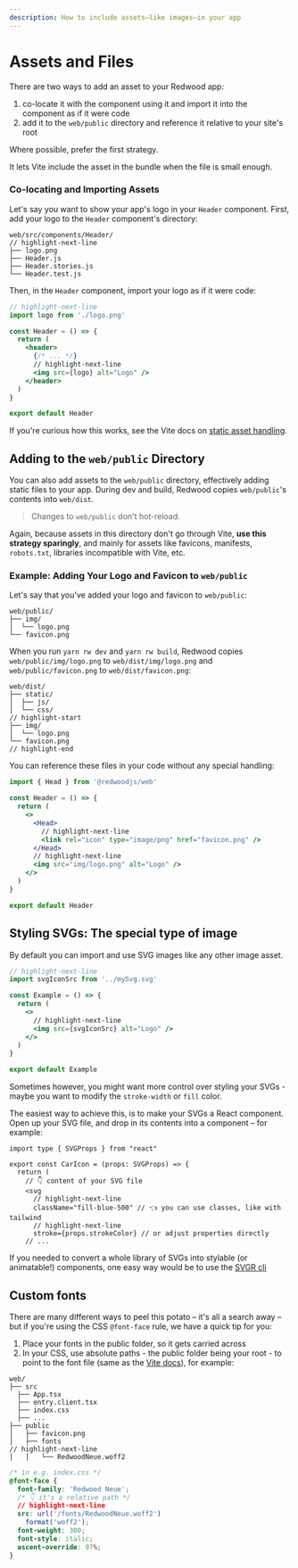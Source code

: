 ```yaml
---
description: How to include assets—like images—in your app
---
```


# Assets and Files

There are two ways to add an asset to your Redwood app:

1. co-locate it with the component using it and import it into the component as if it were code
2. add it to the `web/public` directory and reference it relative to your site's root

Where possible, prefer the first strategy.

It lets Vite include the asset in the bundle when the file is small enough.

### Co-locating and Importing Assets

Let's say you want to show your app's logo in your `Header` component.
First, add your logo to the `Header` component's directory:

```text
web/src/components/Header/
// highlight-next-line
├── logo.png
├── Header.js
├── Header.stories.js
└── Header.test.js
```

Then, in the `Header` component, import your logo as if it were code:

```jsx title="web/src/components/Header/Header.js"
// highlight-next-line
import logo from './logo.png'

const Header = () => {
  return (
    <header>
      {/* ... */}
      // highlight-next-line
      <img src={logo} alt="Logo" />
    </header>
  )
}

export default Header
```

If you're curious how this works, see the Vite docs on [static asset handling](https://vitejs.dev/guide/assets.html).

## Adding to the `web/public` Directory

You can also add assets to the `web/public` directory, effectively adding static files to your app.
During dev and build, Redwood copies `web/public`'s contents into `web/dist`.

> Changes to `web/public` don't hot-reload.

Again, because assets in this directory don't go through Vite, **use this strategy sparingly**, and mainly for assets like favicons, manifests, `robots.txt`, libraries incompatible with Vite, etc.

### Example: Adding Your Logo and Favicon to `web/public`

Let's say that you've added your logo and favicon to `web/public`:

```
web/public/
├── img/
│  └── logo.png
└── favicon.png
```

When you run `yarn rw dev` and `yarn rw build`, Redwood copies
`web/public/img/logo.png` to `web/dist/img/logo.png` and `web/public/favicon.png` to `web/dist/favicon.png`:

```text
web/dist/
├── static/
│  ├── js/
│  └── css/
// highlight-start
├── img/
│  └── logo.png
└── favicon.png
// highlight-end
```

You can reference these files in your code without any special handling:

```jsx title="web/src/components/Header/Header.js"
import { Head } from '@redwoodjs/web'

const Header = () => {
  return (
    <>
      <Head>
        // highlight-next-line
        <link rel="icon" type="image/png" href="favicon.png" />
      </Head>
      // highlight-next-line
      <img src="img/logo.png" alt="Logo" />
    </>
  )
}

export default Header
```

## Styling SVGs: The special type of image

By default you can import and use SVG images like any other image asset.

```jsx title="web/src/components/Example.jsx"
// highlight-next-line
import svgIconSrc from '../mySvg.svg'

const Example = () => {
  return (
    <>
      // highlight-next-line
      <img src={svgIconSrc} alt="Logo" />
    </>
  )
}

export default Example
```

Sometimes however, you might want more control over styling your SVGs - maybe you want to modify the `stroke-width` or `fill` color.

The easiest way to achieve this, is to make your SVGs a React component. Open up your SVG file, and drop in its contents into a component – for example:

```tsx title="web/src/components/icons/CarIcon.tsx"
import type { SVGProps } from "react"

export const CarIcon = (props: SVGProps) => {
  return (
    // 👇 content of your SVG file
    <svg
      // highlight-next-line
      className="fill-blue-500" // 👈 you can use classes, like with tailwind
      // highlight-next-line
      stroke={props.strokeColor} // or adjust properties directly
    // ...
```

If you needed to convert a whole library of SVGs into stylable (or animatable!) components, one easy way would be to use the [SVGR cli](https://react-svgr.com/docs/cli/)



## Custom fonts
There are many different ways to peel this potato – it's all a search away – but if you're using the CSS `@font-face` rule, we have a quick tip for you:

1. Place your fonts in the public folder, so it gets carried across
2. In your CSS, use absolute paths - the public folder being your root - to point to the font file (same as the [Vite docs](https://vitejs.dev/guide/assets.html#the-public-directory)), for example:


```shell
web/
├── src
  ├── App.tsx
  ├── entry.client.tsx
  ├── index.css
  ├── ...
├── public
│   ├── favicon.png
│   ├── fonts
// highlight-next-line
│   │   └── RedwoodNeue.woff2
```

```css
/* in e.g. index.css */
@font-face {
  font-family: 'Redwood Neue';
  /* 👇 it's a relative path */
  // highlight-next-line
  src: url('/fonts/RedwoodNeue.woff2')
    format('woff2');
  font-weight: 300;
  font-style: italic;
  ascent-override: 97%;
}
```
